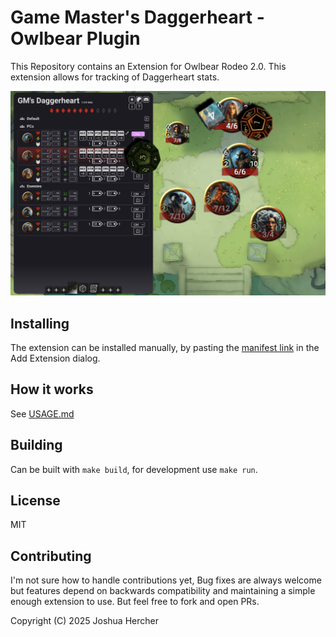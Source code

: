 # Game Master's Daggerheart - Owlbear Plugin

This Repository contains an Extension for Owlbear Rodeo 2.0. This extension allows for tracking of Daggerheart stats.

![hp-tracker example](https://raw.githubusercontent.com/kamejosh/gm-daggerheart/refs/heads/master/docs/GameMastersDaggerheart.png)

## Installing

The extension can be installed manually, by pasting the [manifest link](https://gmd.tabletop-almanac.com/manifest.json) in the Add Extension dialog.

## How it works

See [USAGE.md](https://github.com/kamejosh/gm-daggerheart/USAGE.md)

## Building

Can be built with `make build`, for development use `make run`.

## License

MIT

## Contributing

I'm not sure how to handle contributions yet, Bug fixes are always welcome but features depend on backwards compatibility and maintaining a simple enough extension to use. But feel free to fork and open PRs.

Copyright (C) 2025 Joshua Hercher